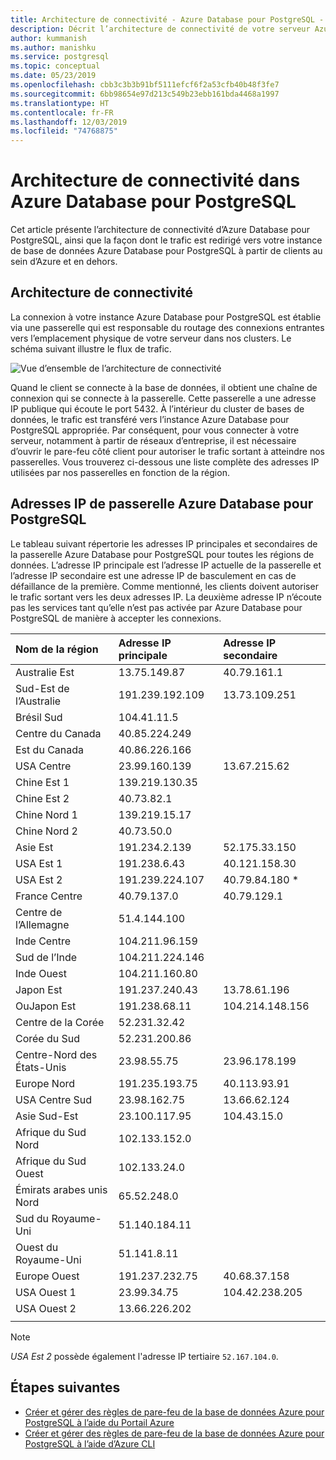 ```yaml
---
title: Architecture de connectivité - Azure Database pour PostgreSQL - Serveur unique
description: Décrit l’architecture de connectivité de votre serveur Azure Database pour PostgreSQL - Serveur unique
author: kummanish
ms.author: manishku
ms.service: postgresql
ms.topic: conceptual
ms.date: 05/23/2019
ms.openlocfilehash: cbb3c3b3b91bf5111efcf6f2a53cfb40b48f3fe7
ms.sourcegitcommit: 6bb98654e97d213c549b23ebb161bda4468a1997
ms.translationtype: HT
ms.contentlocale: fr-FR
ms.lasthandoff: 12/03/2019
ms.locfileid: "74768875"
---
```

# <a name="connectivity-architecture-in-azure-database-for-postgresql"></a>Architecture de connectivité dans Azure Database pour PostgreSQL
Cet article présente l’architecture de connectivité d’Azure Database pour PostgreSQL, ainsi que la façon dont le trafic est redirigé vers votre instance de base de données Azure Database pour PostgreSQL à partir de clients au sein d’Azure et en dehors.

## <a name="connectivity-architecture"></a>Architecture de connectivité
La connexion à votre instance Azure Database pour PostgreSQL est établie via une passerelle qui est responsable du routage des connexions entrantes vers l’emplacement physique de votre serveur dans nos clusters. Le schéma suivant illustre le flux de trafic.

![Vue d’ensemble de l’architecture de connectivité](./media/concepts-connectivity-architecture/connectivity-architecture-overview-proxy.png)

Quand le client se connecte à la base de données, il obtient une chaîne de connexion qui se connecte à la passerelle. Cette passerelle a une adresse IP publique qui écoute le port 5432. À l’intérieur du cluster de bases de données, le trafic est transféré vers l’instance Azure Database pour PostgreSQL appropriée. Par conséquent, pour vous connecter à votre serveur, notamment à partir de réseaux d’entreprise, il est nécessaire d’ouvrir le pare-feu côté client pour autoriser le trafic sortant à atteindre nos passerelles. Vous trouverez ci-dessous une liste complète des adresses IP utilisées par nos passerelles en fonction de la région.

## <a name="azure-database-for-postgresql-gateway-ip-addresses"></a>Adresses IP de passerelle Azure Database pour PostgreSQL
Le tableau suivant répertorie les adresses IP principales et secondaires de la passerelle Azure Database pour PostgreSQL pour toutes les régions de données. L’adresse IP principale est l’adresse IP actuelle de la passerelle et l’adresse IP secondaire est une adresse IP de basculement en cas de défaillance de la première. Comme mentionné, les clients doivent autoriser le trafic sortant vers les deux adresses IP. La deuxième adresse IP n’écoute pas les services tant qu’elle n’est pas activée par Azure Database pour PostgreSQL de manière à accepter les connexions.

| **Nom de la région** | **Adresse IP principale** | **Adresse IP secondaire** |
|:----------------|:-------------|:------------------------|
| Australie Est | 13.75.149.87 | 40.79.161.1 |
| Sud-Est de l’Australie | 191.239.192.109 | 13.73.109.251 |
| Brésil Sud | 104.41.11.5 | |
| Centre du Canada | 40.85.224.249 | |
| Est du Canada | 40.86.226.166 | |
| USA Centre | 23.99.160.139 | 13.67.215.62 |
| Chine Est 1 | 139.219.130.35 | |
| Chine Est 2 | 40.73.82.1 | |
| Chine Nord 1 | 139.219.15.17 | |
| Chine Nord 2 | 40.73.50.0 | |
| Asie Est | 191.234.2.139 | 52.175.33.150 |
| USA Est 1 | 191.238.6.43 | 40.121.158.30 |
| USA Est 2 | 191.239.224.107 | 40.79.84.180 * |
| France Centre | 40.79.137.0 | 40.79.129.1 |
| Centre de l’Allemagne | 51.4.144.100 | |
| Inde Centre | 104.211.96.159 | |
| Sud de l’Inde | 104.211.224.146 | |
| Inde Ouest | 104.211.160.80 | |
| Japon Est | 191.237.240.43 | 13.78.61.196 |
| OuJapon Est | 191.238.68.11 | 104.214.148.156 |
| Centre de la Corée | 52.231.32.42 | |
| Corée du Sud | 52.231.200.86 |  |
| Centre-Nord des États-Unis | 23.98.55.75 | 23.96.178.199 |
| Europe Nord | 191.235.193.75 | 40.113.93.91 |
| USA Centre Sud | 23.98.162.75 | 13.66.62.124 |
| Asie Sud-Est | 23.100.117.95 | 104.43.15.0 |
| Afrique du Sud Nord | 102.133.152.0 | |
| Afrique du Sud Ouest | 102.133.24.0 | |
| Émirats arabes unis Nord | 65.52.248.0 | |
| Sud du Royaume-Uni | 51.140.184.11 | |
| Ouest du Royaume-Uni | 51.141.8.11| |
| Europe Ouest | 191.237.232.75 | 40.68.37.158 |
| USA Ouest 1 | 23.99.34.75 | 104.42.238.205 |
| USA Ouest 2 | 13.66.226.202 | |
||||

> [!NOTE]
> *USA Est 2* possède également l'adresse IP tertiaire `52.167.104.0`.

## <a name="next-steps"></a>Étapes suivantes

* [Créer et gérer des règles de pare-feu de la base de données Azure pour PostgreSQL à l’aide du Portail Azure](./howto-manage-firewall-using-portal.md)
* [Créer et gérer des règles de pare-feu de la base de données Azure pour PostgreSQL à l’aide d’Azure CLI](./howto-manage-firewall-using-cli.md)
